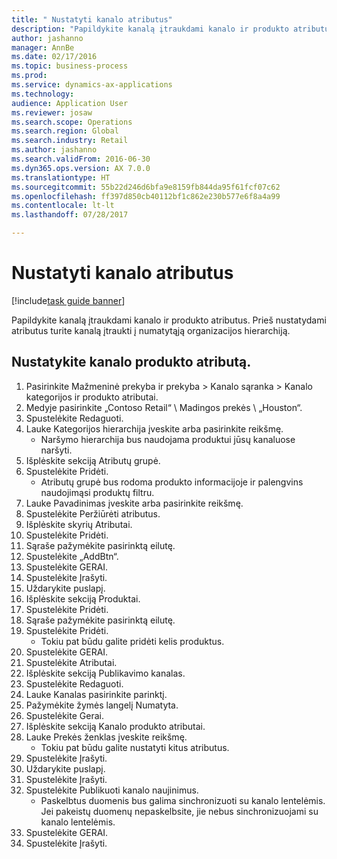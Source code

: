 ```yaml
--- 
title: " Nustatyti kanalo atributus"
description: "Papildykite kanalą įtraukdami kanalo ir produkto atributus."
author: jashanno
manager: AnnBe
ms.date: 02/17/2016
ms.topic: business-process
ms.prod: 
ms.service: dynamics-ax-applications
ms.technology: 
audience: Application User
ms.reviewer: josaw
ms.search.scope: Operations
ms.search.region: Global
ms.search.industry: Retail
ms.author: jashanno
ms.search.validFrom: 2016-06-30
ms.dyn365.ops.version: AX 7.0.0
ms.translationtype: HT
ms.sourcegitcommit: 55b22d246d6bfa9e8159fb844da95f61fcf07c62
ms.openlocfilehash: ff397d850cb40112bf1c862e230b577e6f8a4a99
ms.contentlocale: lt-lt
ms.lasthandoff: 07/28/2017

---
```

# <a name="define-channel-attributes"></a> Nustatyti kanalo atributus

[!include[task guide banner](../includes/task-guide-banner.md)]

Papildykite kanalą įtraukdami kanalo ir produkto atributus. Prieš nustatydami atributus turite kanalą įtraukti į numatytąją organizacijos hierarchiją.


## <a name="define-channel-product-attribute"></a>Nustatykite kanalo produkto atributą.
1. Pasirinkite Mažmeninė prekyba ir prekyba > Kanalo sąranka > Kanalo kategorijos ir produkto atributai.
2. Medyje pasirinkite „Contoso Retail“ \ Madingos prekės \ „Houston“.
3. Spustelėkite Redaguoti.
4. Lauke Kategorijos hierarchija įveskite arba pasirinkite reikšmę.
    * Naršymo hierarchija bus naudojama produktui jūsų kanaluose naršyti.  
5. Išplėskite sekciją Atributų grupė.
6. Spustelėkite Pridėti.
    * Atributų grupė bus rodoma produkto informacijoje ir palengvins naudojimąsi produktų filtru.  
7. Lauke Pavadinimas įveskite arba pasirinkite reikšmę.
8. Spustelėkite Peržiūrėti atributus.
9. Išplėskite skyrių Atributai.
10. Spustelėkite Pridėti.
11. Sąraše pažymėkite pasirinktą eilutę.
12. Spustelėkite „AddBtn“.
13. Spustelėkite GERAI.
14. Spustelėkite Įrašyti.
15. Uždarykite puslapį.
16. Išplėskite sekciją Produktai.
17. Spustelėkite Pridėti.
18. Sąraše pažymėkite pasirinktą eilutę.
19. Spustelėkite Pridėti.
    * Tokiu pat būdu galite pridėti kelis produktus.  
20. Spustelėkite GERAI.
21. Spustelėkite Atributai.
22. Išplėskite sekciją Publikavimo kanalas.
23. Spustelėkite Redaguoti.
24. Lauke Kanalas pasirinkite parinktį.
25. Pažymėkite žymės langelį Numatyta.
26. Spustelėkite Gerai.
27. Išplėskite sekciją Kanalo produkto atributai.
28. Lauke Prekės ženklas įveskite reikšmę.
    * Tokiu pat būdu galite nustatyti kitus atributus.  
29. Spustelėkite Įrašyti.
30. Uždarykite puslapį.
31. Spustelėkite Įrašyti.
32. Spustelėkite Publikuoti kanalo naujinimus.
    * Paskelbtus duomenis bus galima sinchronizuoti su kanalo lentelėmis. Jei pakeistų duomenų nepaskelbsite, jie nebus sinchronizuojami su kanalo lentelėmis.  
33. Spustelėkite GERAI.
34. Spustelėkite Įrašyti.


